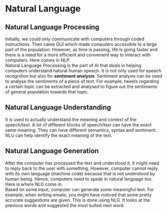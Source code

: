 # Natural Language

## Natural Language Processing

Initially, we could only communicate with computers through coded instructions. Then came GUI which made computers accessible to a large part of the population. However, as time is passing, life is going faster and there is a need for a more efficient and convenient way to interact with computers. Here comes in NLP.\
Natural Language Processing is the part of AI that deals in helping computers understand natural human speech. It is not only used for speech recognition but also for **sentiment analysis**. Sentiment analysis can be used to analyse the sentiments of a piece of text. For example, tweets regarding a certain topic can be extracted and analysed to figure out the sentiments of general population towards that topic.

## Natural Language Understanding

It is used to actually understand the meaning and context of the speech/text. A lot of different blocks of speech/text can have the exact same meaning.  They can have different semantics, syntax and sentiment. NLU can help identify the exact meaning of the text.

## Natural Language Generation

After the computer has processed the text and understood it, it might need to reply back to the user with something. However, computer cannot reply with its own language (machine code) because that is not understood by human being. Hence, computers need to speak in natural language too. Here is where NLG come in.\
Based on some input, computer can generate some meaningful text. For example, when writing emails, you might have noticed that some pretty accurate suggestions are given. This is done using NLG. It looks at the previous words and suggested the most suited next word.
